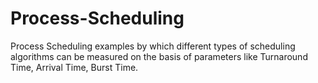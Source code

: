 # Process-Scheduling
Process Scheduling examples by which different types of scheduling algorithms can be measured on the basis of parameters like Turnaround Time, Arrival Time, Burst Time.
